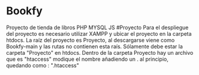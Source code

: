 # Bookfy
Proyecto de tienda de libros PHP MYSQL JS
#Proyecto
Para el despliegue del proyecto es necesario utilizar XAMPP y ubicar el proyecto en la carpeta htdocs.
La raíz del proyecto es Proyecto, al descargarse viene como Bookfy-main y las rutas no contienen esta raís.
Sólamente debe estar la carpeta "Proyecto" en htdocs.
Dentro de la carpeta Proyecto hay un archivo que es "htaccess" modique el nombre añadiendo un . al principio, quedando como : ".htaccess"
